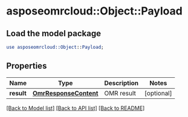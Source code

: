 # asposeomrcloud::Object::Payload

## Load the model package
```perl
use asposeomrcloud::Object::Payload;
```

## Properties
Name | Type | Description | Notes
------------ | ------------- | ------------- | -------------
**result** | [**OmrResponseContent**](OmrResponseContent.md) | OMR result | [optional] 

[[Back to Model list]](../README.md#documentation-for-models) [[Back to API list]](../README.md#documentation-for-api-endpoints) [[Back to README]](../README.md)


